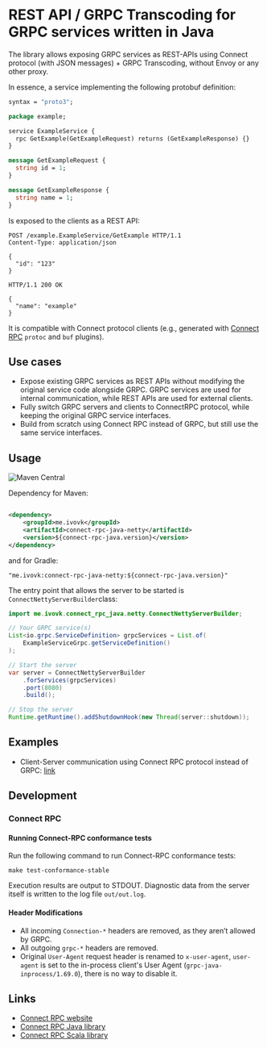 # REST API / GRPC Transcoding for GRPC services written in Java

The library allows exposing GRPC services as REST-APIs using Connect protocol (with JSON messages) + GRPC Transcoding,
without Envoy or any other proxy.

In essence, a service implementing the following protobuf definition:

```protobuf
syntax = "proto3";

package example;

service ExampleService {
  rpc GetExample(GetExampleRequest) returns (GetExampleResponse) {}
}

message GetExampleRequest {
  string id = 1;
}

message GetExampleResponse {
  string name = 1;
}
```

Is exposed to the clients as a REST API:

```http
POST /example.ExampleService/GetExample HTTP/1.1
Content-Type: application/json

{
  "id": "123"
}

HTTP/1.1 200 OK

{
  "name": "example"
}
```

It is compatible with Connect protocol clients (e.g., generated with [Connect RPC](https://connectrpc.com) `protoc` and
`buf` plugins).

## Use cases

* Expose existing GRPC services as REST APIs without modifying the original service code alongside GRPC. GRPC services
  are used for internal communication, while REST APIs are used for external clients.
* Fully switch GRPC servers and clients to ConnectRPC protocol, while keeping the original GRPC service interfaces.
* Build from scratch using Connect RPC instead of GRPC, but still use the same service interfaces.

## Usage

![Maven Central](https://img.shields.io/maven-central/v/me.ivovk/connect-rpc-java-netty?style=flat-square&color=green)

Dependency for Maven:

```xml

<dependency>
    <groupId>me.ivovk</groupId>
    <artifactId>connect-rpc-java-netty</artifactId>
    <version>${connect-rpc-java.version}</version>
</dependency>
```

and for Gradle:

```
"me.ivovk:connect-rpc-java-netty:${connect-rpc-java.version}"
```

The entry point that allows the server to be started is `ConnectNettyServerBuilder`class:

```java
import me.ivovk.connect_rpc_java.netty.ConnectNettyServerBuilder;

// Your GRPC service(s)
List<io.grpc.ServiceDefinition> grpcServices = List.of(
    ExampleServiceGrpc.getServiceDefinition()
);

// Start the server
var server = ConnectNettyServerBuilder
    .forServices(grpcServices)
    .port(8080)
    .build();

// Stop the server
Runtime.getRuntime().addShutdownHook(new Thread(server::shutdown));
```

## Examples

* Client-Server communication using Connect RPC protocol instead of GRPC: [link](https://github.com/igor-vovk/connect-rpc-java/tree/main/examples/client-server)

## Development

### Connect RPC

#### Running Connect-RPC conformance tests

Run the following command to run Connect-RPC conformance tests:

```shell
make test-conformance-stable
```

Execution results are output to STDOUT.
Diagnostic data from the server itself is written to the log file `out/out.log`.

#### Header Modifications

* All incoming `Connection-*` headers are removed, as they aren’t allowed by GRPC.
* All outgoing `grpc-*` headers are removed.
* Original `User-Agent` request header is renamed to `x-user-agent`,
  `user-agent` is set to the in-process client's User Agent (`grpc-java-inprocess/1.69.0`),
  there is no way to disable it.

## Links

* [Connect RPC website](https://connectrpc.com)
* [Connect RPC Java library](https://github.com/igor-vovk/connect-rpc-java/)
* [Connect RPC Scala library](https://github.com/igor-vovk/connect-rpc-scala)